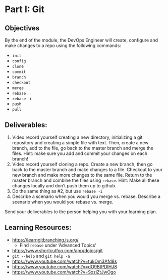 # Part I: Git

## Objectives
By the end of the module, the DevOps Engineer will create, configure and make changes to a repo using the following commands:

  - `init`
  - `config`
  - `clone`
  - `commit`
  - `branch`
  - `checkout`
  - `merge`
  - `rebase`
  - `rebase` `-i`
  - `push`
  - `pull`

## Deliverables:

1. Video record yourself creating a new directory, initializing a git repository and creating a simple file with text. Then, create a new branch, add to the file, go back to the master branch and merge the files. Hint: make sure you add and commit your changes on each branch!
2. Video record yourself cloning a repo. Create a new branch, then go back to the master branch and make changes to a file. Checkout to your new branch and make more changes to the same file. Return to the master branch and combine the files using `rebase`. Hint: Make all these changes locally and don’t push them up to github.
3. Do the same thing as #2, but use `rebase -i`
4. Describe a scenario when you would you merge vs. rebase. Describe a scenario when you would you rebase vs. merge.

Send your deliverables to the person helping you with your learning plan.

## Learning Resources:

- https://learngitbranching.js.org/
  - Find `rebase` under ‘Advanced Topics’
- https://www.shortcutfoo.com/app/dojos/git
- `git --help` and `git help -a`
- https://www.youtube.com/watch?v=tukOm3Afd8s
- https://www.youtube.com/watch?v=dO9BtPDIHJ8
- https://www.youtube.com/watch?v=SxzjZtJwOgo
